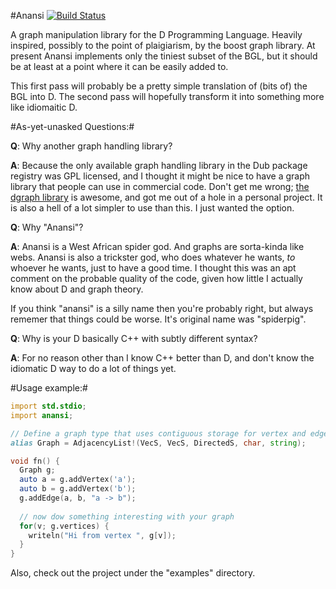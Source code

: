 #Anansi [![Build Status](https://travis-ci.org/tcsc/anansi.svg?branch=master)](https://travis-ci.org/tcsc/anansi)

A graph manipulation library for the D Programming Language. Heavily inspired, possibly to the point of plaigiarism, by the boost graph library. At present Anansi implements only the tiniest subset of the BGL, but it should be at least at a point where it can be easily added to.

This first pass will probably be a pretty simple translation of (bits of) the BGL into D. The second pass will hopefully transform it into something more like idiomaitic D.

#As-yet-unasked Questions:#

**Q**: Why another graph handling library?

**A**: Because the only available graph handling library in the Dub package registry was GPL licensed, and I thought it might be nice to have a graph library that people can use in commercial code. Don't get me wrong; [the dgraph library](http://code.dlang.org/packages/dgraph) is awesome, and got me out of a hole in a personal project. It is also a hell of a lot simpler to use than this. I just wanted the option. 

**Q**: Why "Anansi"?

**A**: Anansi is a West African spider god. And graphs are sorta-kinda like webs. Anansi is also a trickster god, who does whatever he wants, *to* whoever he wants, just to have a good time. I thought this was an apt comment on the probable quality of the code, given how little I actually know about D and graph theory.

If you think "anansi" is a silly name then you're probably right, but always rememer that things could be worse. It's original name was "spiderpig".

**Q**: Why is your D basically C++ with subtly different syntax?

**A**: For no reason other than I know C++ better than D, and don't know the idiomatic D way to do a lot of things yet.

#Usage example:#

```D
import std.stdio;
import anansi;

// Define a graph type that uses contiguous storage for vertex and edge data.
alias Graph = AdjacencyList!(VecS, VecS, DirectedS, char, string);

void fn() {
  Graph g;
  auto a = g.addVertex('a');
  auto b = g.addVertex('b');
  g.addEdge(a, b, "a -> b");
  
  // now dow something interesting with your graph
  for(v; g.vertices) {
    writeln("Hi from vertex ", g[v]);
  }
}
```

Also, check out the project under the "examples" directory.

